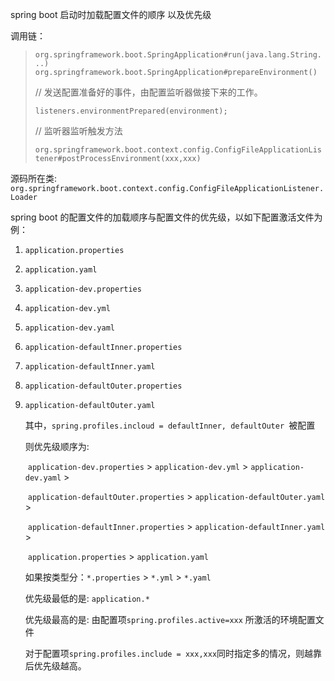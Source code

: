 spring boot 启动时加载配置文件的顺序 以及优先级

调用链：

> `org.springframework.boot.SpringApplication#run(java.lang.String...)`
> `org.springframework.boot.SpringApplication#prepareEnvironment()`
> 	
> 	//  发送配置准备好的事件，由配置监听器做接下来的工作。
> 	
> 	`listeners.environmentPrepared(environment);`
> 	
> // 监听器监听触发方法
> 
> `org.springframework.boot.context.config.ConfigFileApplicationListener#postProcessEnvironment(xxx,xxx)`



源码所在类: `org.springframework.boot.context.config.ConfigFileApplicationListener.Loader`

spring boot 的配置文件的加载顺序与配置文件的优先级，以如下配置激活文件为例：

1. `application.properties`

2. `application.yaml`

3. `application-dev.properties`

4. `application-dev.yml`

5. `application-dev.yaml`

6. `application-defaultInner.properties`

7. `application-defaultInner.yaml`

8. `application-defaultOuter.properties`

9. `application-defaultOuter.yaml`

   其中，`spring.profiles.incloud = defaultInner, defaultOuter `被配置

   则优先级顺序为: 

   ​	`application-dev.properties`  > `application-dev.yml` > `application-dev.yaml` > 

   ​	`application-defaultOuter.properties` > `application-defaultOuter.yaml` > 

   ​	`application-defaultInner.properties` > `application-defaultInner.yaml` > 

   ​	`application.properties` > `application.yaml`

   如果按类型分：`*.properties` > `*.yml` > `*.yaml`

   优先级最低的是: `application.*`

   优先级最高的是: 由配置项`spring.profiles.active=xxx` 所激活的环境配置文件

   对于配置项`spring.profiles.include = xxx,xxx`同时指定多的情况，则越靠后优先级越高。

